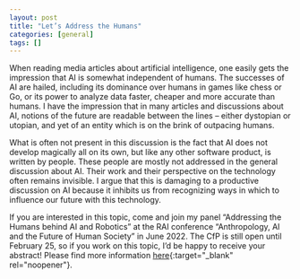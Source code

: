 ```yaml
---
layout: post
title: "Let’s Address the Humans"
categories: [general]
tags: []
---
```

When reading media articles about artificial intelligence, one easily gets the impression that AI is somewhat independent of humans. The successes of AI are hailed, including its dominance over humans in games like chess or Go, or its power to analyze data faster, cheaper and more accurate than humans. I have the impression that in many articles and discussions about AI, notions of the future are readable between the lines – either dystopian or utopian, and yet of an entity which is on the brink of outpacing humans. 

What is often not present in this discussion is the fact that AI does not develop magically all on its own, but like any other software product, is written by people. These people are mostly not addressed in the general discussion about AI. Their work and their perspective on the technology often remains invisible. I argue that this is damaging to a productive discussion on AI because it inhibits us from recognizing ways in which to influence our future with this technology. 

If you are interested in this topic, come and join my panel “Addressing the Humans behind AI and Robotics” at the RAI conference “Anthropology, AI and the Future of Human Society” in June 2022. The CfP is still open until February 25, so if you work on this topic, I’d be happy to receive your abstract! Please find more information [here](https://nomadit.co.uk/conference/rai2022/p/11155#){:target="_blank" rel="noopener"}.
